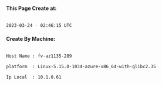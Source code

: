 
   
#### This Page Create at:

```bash

2023-03-24 - 02:46:15 UTC

```

#### Create By Machine:

```bash

Host Name : fv-az1135-289

platform  : Linux-5.15.0-1034-azure-x86_64-with-glibc2.35

Ip Local  : 10.1.0.61

```

